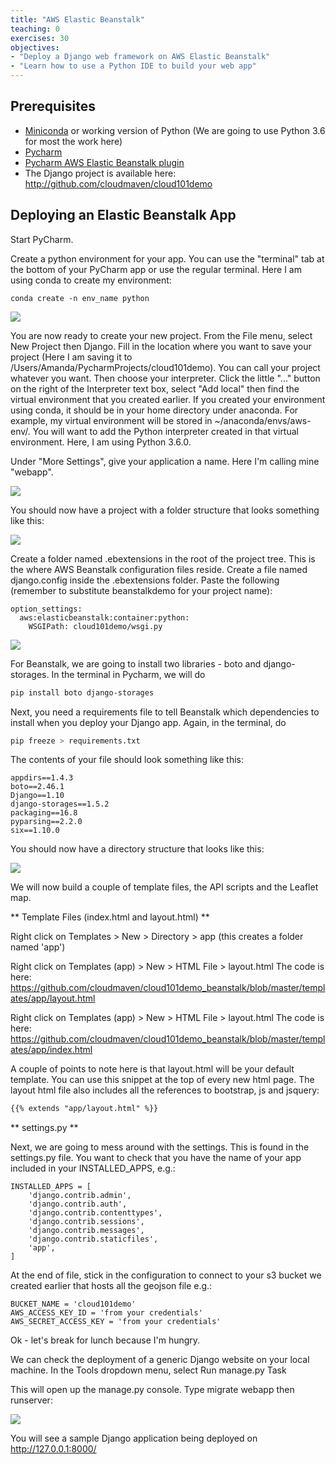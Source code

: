 ```yaml
---
title: "AWS Elastic Beanstalk"
teaching: 0
exercises: 30
objectives:
- "Deploy a Django web framework on AWS Elastic Beanstalk"
- "Learn how to use a Python IDE to build your web app"
---
```

## Prerequisites
- [Miniconda](https://conda.io/miniconda.html) or working version of Python (We are going to use Python 3.6 for most the work here)
- [Pycharm](https://www.jetbrains.com/pycharm/download/)
- [Pycharm AWS Elastic Beanstalk plugin](https://plugins.jetbrains.com/plugin/7388-aws-elastic-beanstalk-integration-for-web-languages)
- The Django project is available here: http://github.com/cloudmaven/cloud101demo

## Deploying an Elastic Beanstalk App

Start PyCharm. 

Create a python environment for your app. You can use the "terminal" tab at the bottom of your PyCharm app or use the regular terminal. Here I am using conda to create my environment:

```
conda create -n env_name python
```

![](/cloud101_webframework/fig/02-elasticbeanstalk-0001.png)


You are now ready to create your new project. From the File menu, select New Project then Django. Fill in the location where you want to save your project (Here I am saving it to /Users/Amanda/PycharmProjects/cloud101demo). You can call your project whatever you want. Then choose your interpreter. Click the little "..." button on the right of the Interpreter text box, select "Add local" then find the virtual environment that you created earlier. If you created your environment using conda, it should be in your home directory under anaconda. For example, my virtual environment will be stored in ~/anaconda/envs/aws-env/. You will want to add the Python interpreter created in that virtual environment. Here, I am using Python 3.6.0. 

Under "More Settings", give your application a name. Here I'm calling mine "webapp". 

![](/cloud101_webframework/fig/02-elasticbeanstalk-0002.png)

You should now have a project with a folder structure that looks something like this:

![](/cloud101_webframework/fig/02-elasticbeanstalk-0003.png)

Create a folder named .ebextensions in the root of the project tree. This is the where AWS Beanstalk configuration files reside. Create a file named django.config inside the .ebextensions folder. Paste the following (remember to substitute beanstalkdemo for your project name):

~~~
option_settings:
  aws:elasticbeanstalk:container:python:
    WSGIPath: cloud101demo/wsgi.py
~~~

![](/cloud101_webframework/fig/02-elasticbeanstalk-0004.png)

For Beanstalk, we are going to install two libraries - boto and django-storages. In the terminal in Pycharm, we will do

``` bash
pip install boto django-storages
```

Next, you need a requirements file to tell Beanstalk which dependencies to install when you deploy your Django app. Again, in the terminal, do

```bash
pip freeze > requirements.txt
```

The contents of your file should look something like this:

~~~
appdirs==1.4.3
boto==2.46.1
Django==1.10
django-storages==1.5.2
packaging==16.8
pyparsing==2.2.0
six==1.10.0
~~~

You should now have a directory structure that looks like this:

![](/cloud101_webframework/fig/02-elasticbeanstalk-0005.png)

We will now build a couple of template files, the API scripts and the Leaflet map. 

** Template Files (index.html and layout.html) **

Right click on Templates > New > Directory > app (this creates a folder named 'app')

Right click on Templates (app) > New > HTML File > layout.html
The code is here: https://github.com/cloudmaven/cloud101demo_beanstalk/blob/master/templates/app/layout.html

Right click on Templates (app) > New > HTML File > layout.html
The code is here: https://github.com/cloudmaven/cloud101demo_beanstalk/blob/master/templates/app/index.html

A couple of points to note here is that layout.html will be your default template. You can use this snippet at the top of every new html page. The layout html file also includes all the references to bootstrap, js and jsquery:

```html
{{% extends "app/layout.html" %}}
``` 



** settings.py **

Next, we are going to mess around with the settings. This is found in the settings.py file. You want to check that you have the name of your app included in your INSTALLED_APPS, e.g.:

```
INSTALLED_APPS = [
    'django.contrib.admin',
    'django.contrib.auth',
    'django.contrib.contenttypes',
    'django.contrib.sessions',
    'django.contrib.messages',
    'django.contrib.staticfiles',
    'app',
]
```

At the end of file, stick in the configuration to connect to your s3 bucket we created earlier that hosts all the geojson file e.g.:

~~~
BUCKET_NAME = 'cloud101demo'
AWS_ACCESS_KEY_ID = 'from your credentials'
AWS_SECRET_ACCESS_KEY = 'from your credentials'
~~~

Ok - let's break for lunch because I'm hungry. 

We can check the deployment of a generic Django website on your local machine. In the Tools dropdown menu, select Run manage.py Task

This will open up the manage.py console. Type migrate webapp then runserver:

![](/cloud101_webframework/fig/02-elasticbeanstalk-0006.png)

You will see a sample Django application being deployed on http://127.0.0.1:8000/
